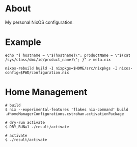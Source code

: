 # About

My personal NixOS configuration.

# Example

```
echo "{ hostname = \"$(hostname)\"; productName = \"$(cat /sys/class/dmi/id/product_name)\"; }" > meta.nix

nixos-rebuild build -I nixpkgs=$HOME/src/nixpkgs -I nixos-config=$PWD/configuration.nix
```

# Home Management

```
# build
$ nix --experimental-features 'flakes nix-command' build .#homeManagerConfigurations.cstrahan.activationPackage

# dry-run activate
$ DRY_RUN=1 ./result/activate

# activate
$ ./result/activate
```


